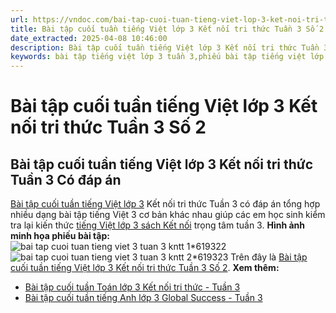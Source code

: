 ```yaml
---
url: https://vndoc.com/bai-tap-cuoi-tuan-tieng-viet-lop-3-ket-noi-tri-thuc-tuan-3-so-2-325832
title: Bài tập cuối tuần tiếng Việt lớp 3 Kết nối tri thức Tuần 3 Số 2 - VnDoc.com
date_extracted: 2025-04-08 10:46:00
description: Bài tập cuối tuần tiếng Việt lớp 3 Kết nối tri thức Tuần 3 có đáp án giúp các em ôn tập những kiến thức tiếng Việt trọng tâm lớp 3 tuần 3 hiệu quả.
keywords: bài tập tiếng việt lớp 3 tuần 3,phiếu bài tập tiếng việt lớp 3 tuần 3,đề tiếng việt lớp 3 tuần 3,Bài tập cuối tuần tiếng Việt lớp 3 Kết nối tri thức tuần 3,bài tập cuối tuần tiếng việt 3 tuần 3,bài tập cuối tuần môn tiếng việt lớp 3 kết nối tri thức tuần 3,bài tập cuối tuần tiếng việt lớp 3 sách kết nối tri thức tuần 3,bài tập cuối tuần 3 môn tiếng việt lớp 3 kết nối tri thức,bài tập cuối tuần 3 tiếng việt 3 kết nối tri thức
---
```


# Bài tập cuối tuần tiếng Việt lớp 3 Kết nối tri thức Tuần 3 Số 2
## **Bài tập cuối tuần tiếng Việt lớp 3 Kết nối tri thức Tuần 3 Có đáp án**
[Bài tập cuối tuần tiếng Việt lớp 3](<https://vndoc.com/de-kiem-tra-cuoi-tuan-tieng-viet3>) Kết nối tri thức Tuần 3 có đáp án tổng hợp nhiều dạng bài tập tiếng Việt 3 cơ bản khác nhau giúp các em học sinh kiểm tra lại kiến thức [tiếng Việt lớp 3 sách Kết nối](<https://vndoc.com/tieng-viet-lop-3-kntt-tap1>) trọng tâm tuần 3.
**Hình ảnh minh họa phiếu bài tập:**
![bai tap cuoi tuan tieng viet 3 tuan 3 kntt 1*619322](https://i.vdoc.vn/data/image/2024/08/05/bai-tap-cuoi-tuan-tieng-viet-3-tuan-3-kntt-1.jpg)![bai tap cuoi tuan tieng viet 3 tuan 3 kntt 2*619323](https://i.vdoc.vn/data/image/2024/08/05/bai-tap-cuoi-tuan-tieng-viet-3-tuan-3-kntt-2.jpg)
Trên đây là [Bài tập cuối tuần tiếng Việt lớp 3 Kết nối tri thức Tuần 3 Số 2](<https://vndoc.com/bai-tap-cuoi-tuan-tieng-viet-lop-3-ket-noi-tri-thuc-tuan-3-so-2-325832>).
**Xem thêm:**
  * [Bài tập cuối tuần Toán lớp 3 Kết nối tri thức - Tuần 3](<https://vndoc.com/bai-tap-cuoi-tuan-toan-lop-3-ket-noi-tri-thuc-tuan-3-276376>)
  * [Bài tập cuối tuần tiếng Anh lớp 3 Global Success - Tuần 3](<https://vndoc.com/bai-tap-cuoi-tuan-tieng-anh-lop-3-global-success-tuan-3-276271>)

